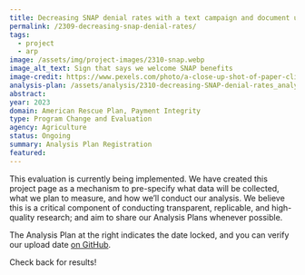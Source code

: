```yaml
---
title: Decreasing SNAP denial rates with a text campaign and document uploader
permalink: /2309-decreasing-snap-denial-rates/
tags: 
  - project
  - arp
image: /assets/img/project-images/2310-snap.webp
image_alt_text: Sign that says we welcome SNAP benefits
image-credit: https://www.pexels.com/photo/a-close-up-shot-of-paper-clipped-documents-7054757/
analysis-plan: /assets/analysis/2310-decreasing-SNAP-denial-rates_analysis-plan.pdf
abstract: 
year: 2023  
domain: American Rescue Plan, Payment Integrity
type: Program Change and Evaluation
agency: Agriculture
status: Ongoing
summary: Analysis Plan Registration
featured: 
---
```

This evaluation is currently being implemented. We have created this project page as a mechanism to pre-specify what data will be collected, what we plan to measure, and how we’ll conduct our analysis. We believe this is a critical component of conducting transparent, replicable, and high-quality research; and aim to share our Analysis Plans whenever possible.

The Analysis Plan at the right indicates the date locked, and you can verify our upload date <a class="usa-link usa-link--external" href="https://github.com/gsa-oes/office-of-evaluation-sciences/commits/master/assets/analysis/2310-decreasing-SNAP-denial-rates_analysis-plan.pdf">on GitHub</a>. 
 
Check back for results!
